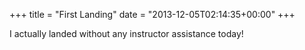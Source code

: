 +++
title = "First Landing"
date = "2013-12-05T02:14:35+00:00"
+++

I actually landed without any instructor assistance today!
			